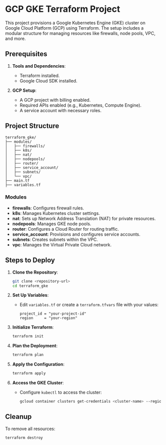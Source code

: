 # GCP GKE Terraform Project

This project provisions a Google Kubernetes Engine (GKE) cluster on Google Cloud Platform (GCP) using Terraform. The setup includes a modular structure for managing resources like firewalls, node pools, VPC, and more.

## Prerequisites

1. **Tools and Dependencies**:
   - Terraform installed.
   - Google Cloud SDK installed.

2. **GCP Setup**:
   - A GCP project with billing enabled.
   - Required APIs enabled (e.g., Kubernetes, Compute Engine).
   - A service account with necessary roles.



## Project Structure

```plaintext
terraform_gke/
├── modules/
│   ├── firewalls/
│   ├── k8s/
│   ├── nat/
│   ├── nodepools/
│   ├── router/
│   ├── service_account/
│   ├── subnets/
│   └── vpc/
├── main.tf
├── variables.tf
```

### Modules
- **firewalls**: Configures firewall rules.
- **k8s**: Manages Kubernetes cluster settings.
- **nat**: Sets up Network Address Translation (NAT) for private resources.
- **nodepools**: Manages GKE node pools.
- **router**: Configures a Cloud Router for routing traffic.
- **service_account**: Provisions and configures service accounts.
- **subnets**: Creates subnets within the VPC.
- **vpc**: Manages the Virtual Private Cloud network.

## Steps to Deploy

1. **Clone the Repository**:
   ```bash
   git clone <repository-url>
   cd terraform_gke
   ```

2. **Set Up Variables**:
   - Edit `variables.tf` or create a `terraform.tfvars` file with your values:
     ```hcl
     project_id = "your-project-id"
     region     = "your-region"
     ```

3. **Initialize Terraform**:
   ```bash
   terraform init
   ```

4. **Plan the Deployment**:
   ```bash
   terraform plan
   ```

5. **Apply the Configuration**:
   ```bash
   terraform apply
   ```

6. **Access the GKE Cluster**:
   - Configure `kubectl` to access the cluster:
     ```bash
     gcloud container clusters get-credentials <cluster-name> --region <region>
     ```

## Cleanup

To remove all resources:
```bash
terraform destroy
```

